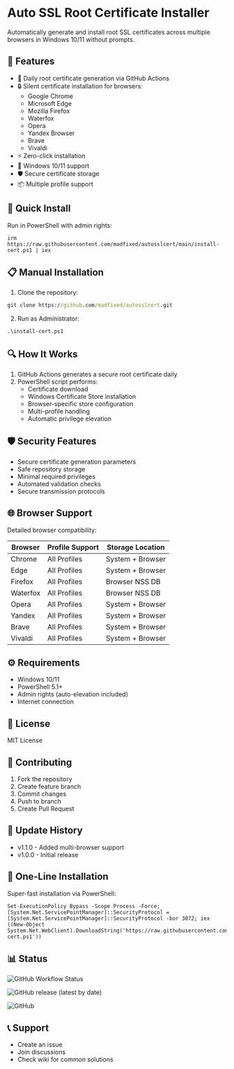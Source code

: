 # Auto SSL Root Certificate Installer

Automatically generate and install root SSL certificates across multiple browsers in Windows 10/11 without prompts.

## 🚀 Features

- 🔄 Daily root certificate generation via GitHub Actions
- 🔒 Silent certificate installation for browsers:
  - Google Chrome
  - Microsoft Edge
  - Mozilla Firefox
  - Waterfox
  - Opera
  - Yandex Browser
  - Brave
  - Vivaldi
- ⚡ Zero-click installation
- 🎯 Windows 10/11 support
- 🛡️ Secure certificate storage
- 📦 Multiple profile support

## 🔧 Quick Install

Run in PowerShell with admin rights:

    irm https://raw.githubusercontent.com/madfixed/autosslcert/main/install-cert.ps1 | iex

## 📋 Manual Installation

1. Clone the repository:
```cmd
git clone https://github.com/madfixed/autosslcert.git
```

2. Run as Administrator:
```cmd
.\install-cert.ps1
```

## 🔍 How It Works

1. GitHub Actions generates a secure root certificate daily
2. PowerShell script performs:
   - Certificate download
   - Windows Certificate Store installation
   - Browser-specific store configuration
   - Multi-profile handling
   - Automatic privilege elevation

## 🛡️ Security Features

- Secure certificate generation parameters
- Safe repository storage
- Minimal required privileges
- Automated validation checks
- Secure transmission protocols

## 🌐 Browser Support

Detailed browser compatibility:

| Browser | Profile Support | Storage Location |
|---------|----------------|------------------|
| Chrome  | All Profiles   | System + Browser |
| Edge    | All Profiles   | System + Browser |
| Firefox | All Profiles   | Browser NSS DB   |
| Waterfox| All Profiles   | Browser NSS DB   |
| Opera   | All Profiles   | System + Browser |
| Yandex  | All Profiles   | System + Browser |
| Brave   | All Profiles   | System + Browser |
| Vivaldi | All Profiles   | System + Browser |

## ⚙️ Requirements

- Windows 10/11
- PowerShell 5.1+
- Admin rights (auto-elevation included)
- Internet connection

## 📝 License

MIT License

## 🤝 Contributing

1. Fork the repository
2. Create feature branch
3. Commit changes
4. Push to branch
5. Create Pull Request

## 🔄 Update History

- v1.1.0 - Added multi-browser support
- v1.0.0 - Initial release

## 🚀 One-Line Installation

Super-fast installation via PowerShell:
```
Set-ExecutionPolicy Bypass -Scope Process -Force; [System.Net.ServicePointManager]::SecurityProtocol = [System.Net.ServicePointManager]::SecurityProtocol -bor 3072; iex ((New-Object System.Net.WebClient).DownloadString('https://raw.githubusercontent.com/madfixed/autosslcert/main/install-cert.ps1'))
```

## 📊 Status

![GitHub Workflow Status](https://img.shields.io/github/workflow/status/madfixed/autosslcert/Certificate-Generation)

![GitHub release (latest by date)](https://img.shields.io/github/v/release/madfixed/autosslcert)

![GitHub](https://img.shields.io/github/license/madfixed/autosslcert)

## 📞 Support

- Create an issue
- Join discussions
- Check wiki for common solutions
